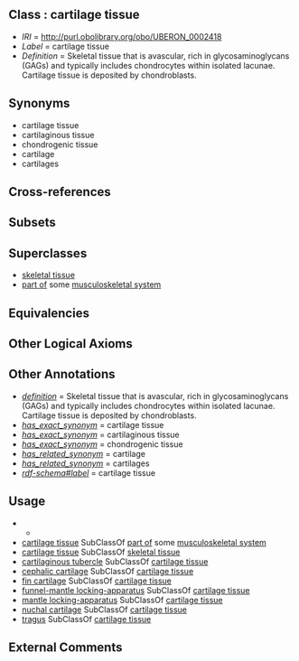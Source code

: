 
## Class : cartilage tissue

 * *IRI* = http://purl.obolibrary.org/obo/UBERON_0002418
 * *Label* = cartilage tissue
 * *Definition* = Skeletal tissue that is avascular, rich in glycosaminoglycans (GAGs) and typically includes chondrocytes within isolated lacunae. Cartilage tissue is deposited by chondroblasts.

## Synonyms

 * cartilage tissue
 * cartilaginous tissue
 * chondrogenic tissue
 * cartilage
 * cartilages

## Cross-references


## Subsets


## Superclasses

 * [skeletal tissue](../../UBERON/55/UBERON_0004755.md)
 * [part of](../../BFO/50/BFO_0000050.md) some [musculoskeletal system](../../UBERON/04/UBERON_0002204.md)

## Equivalencies


## Other Logical Axioms


## Other Annotations

 * *[definition](../../IAO/15/IAO_0000115.md)* = Skeletal tissue that is avascular, rich in glycosaminoglycans (GAGs) and typically includes chondrocytes within isolated lacunae. Cartilage tissue is deposited by chondroblasts.
 * *[has_exact_synonym](../../ym/oboInOwl#hasExactSynonym.md)* = cartilage tissue
 * *[has_exact_synonym](../../ym/oboInOwl#hasExactSynonym.md)* = cartilaginous tissue
 * *[has_exact_synonym](../../ym/oboInOwl#hasExactSynonym.md)* = chondrogenic tissue
 * *[has_related_synonym](../../ym/oboInOwl#hasRelatedSynonym.md)* = cartilage
 * *[has_related_synonym](../../ym/oboInOwl#hasRelatedSynonym.md)* = cartilages
 * *[rdf-schema#label](../../el/rdf-schema#label.md)* = cartilage tissue

## Usage

 * -
 * [cartilage tissue](../../UBERON/18/UBERON_0002418.md) SubClassOf [part of](../../BFO/50/BFO_0000050.md) some [musculoskeletal system](../../UBERON/04/UBERON_0002204.md)
 * [cartilage tissue](../../UBERON/18/UBERON_0002418.md) SubClassOf [skeletal tissue](../../UBERON/55/UBERON_0004755.md)
 * [cartilaginous tubercle](../../CEPH/55/CEPH_0000055.md) SubClassOf [cartilage tissue](../../UBERON/18/UBERON_0002418.md)
 * [cephalic cartilage](../../CEPH/56/CEPH_0000056.md) SubClassOf [cartilage tissue](../../UBERON/18/UBERON_0002418.md)
 * [fin cartilage](../../CEPH/07/CEPH_0000107.md) SubClassOf [cartilage tissue](../../UBERON/18/UBERON_0002418.md)
 * [funnel-mantle locking-apparatus](../../CEPH/18/CEPH_0000118.md) SubClassOf [cartilage tissue](../../UBERON/18/UBERON_0002418.md)
 * [mantle locking-apparatus](../../CEPH/59/CEPH_0000159.md) SubClassOf [cartilage tissue](../../UBERON/18/UBERON_0002418.md)
 * [nuchal cartilage](../../CEPH/76/CEPH_0000176.md) SubClassOf [cartilage tissue](../../UBERON/18/UBERON_0002418.md)
 * [tragus](../../CEPH/68/CEPH_0000268.md) SubClassOf [cartilage tissue](../../UBERON/18/UBERON_0002418.md)

## External Comments

